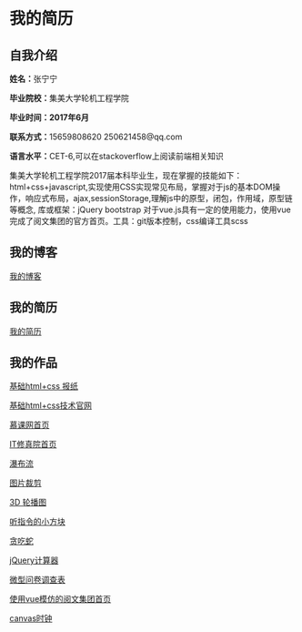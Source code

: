<h1>我的简历</h1>
<h2>自我介绍</h2>
<p><b>姓名：</b>张宁宁</p>
<p><b>毕业院校：</b>集美大学轮机工程学院</p>
<p><b>毕业时间：2017年6月</b></p>
<p><b>联系方式：</b>15659808620       250621458@qq.com</p>
<p><b>语言水平：</b>CET-6,可以在stackoverflow上阅读前端相关知识</p>
<p>集美大学轮机工程学院2017届本科毕业生，现在掌握的技能如下：</br>html+css+javascript,实现使用CSS实现常见布局，掌握对于js的基本DOM操作，响应式布局，ajax,sessionStorage,理解js中的原型，闭包，作用域，原型链等概念, 库或框架：jQuery bootstrap 对于vue.js具有一定的使用能力，使用vue完成了阅文集团的官方首页。工具：git版本控制，css编译工具scss</p>
<h2>我的博客</h2>
<a href="http://www.cnblogs.com/qianduangaoshou/">我的博客</a>
<h2>我的简历</h2>
<a href="https://cdn.rawgit.com/qianduangaoshou/-/65a38a65/resume/index.html">我的简历</a>
<h2>我的作品</h2>
<p><a href="https://cdn.rawgit.com/qianduangaoshou/-/a66736bb/%E6%8A%A5%E7%BA%B8.html">基础html+css 报纸</a></p>
<p><a href="https://cdn.rawgit.com/qianduangaoshou/-/5a33216e/%E6%8A%80%E6%9C%AF%E5%AE%98%E7%BD%91.html">基础html+css技术官网</a></p>
<p><a href="https://cdn.rawgit.com/qianduangaoshou/-/12821341/%E6%85%95%E8%AF%BE%E7%BD%91%E9%A6%96%E9%A1%B5/%E6%85%95%E8%AF%BE%E7%BD%91page.html">慕课网首页</a></p>
<p><a href="https://cdn.rawgit.com/qianduangaoshou/-/ca86c5bb/it%E4%BF%AE%E7%9C%9F%E9%99%A2%E9%A6%96%E9%A1%B5%E7%BC%96%E5%86%99/IT%E4%BF%AE%E7%9C%9F%E9%99%A2%E9%A6%96%E9%A1%B5.html
">IT修真院首页</a></p>
<p><a href="https://cdn.rawgit.com/qianduangaoshou/-/9f8f32b9/%E7%99%BE%E5%BA%A6%E5%89%8D%E7%AB%AF%E6%8A%80%E6%9C%AF%E5%AD%A6%E9%99%A2task/%E7%80%91%E5%B8%83%E6%B5%81%E5%B8%83%E5%B1%80/%E5%9B%BE%E7%89%87%E7%80%91%E5%B8%83%E6%B5%81%E5%B8%83%E5%B1%80.html">瀑布流</a></p>
<p><a href="https://cdn.rawgit.com/qianduangaoshou/-/9f8f32b9/%E7%99%BE%E5%BA%A6%E5%89%8D%E7%AB%AF%E6%8A%80%E6%9C%AF%E5%AD%A6%E9%99%A2task/%E7%9B%B8%E6%A1%86%E4%B9%8B%E6%8B%BC%E5%9B%BE%E5%B8%83%E5%B1%80/%E8%A3%81%E5%89%AA%E5%9B%BE%E7%89%87.html">图片裁剪</a></p>
<p><a href="https://cdn.rawgit.com/qianduangaoshou/-/fe53f846/3D%20%E8%BD%AE%E6%92%AD%E5%9B%BE/3d%E7%9B%B8%E6%A1%86%E6%95%88%E6%9E%9C.html">3D 轮播图</a></p>
<p><a href="https://cdn.rawgit.com/qianduangaoshou/-/56c1fc8e/%E5%90%AC%E6%8C%87%E4%BB%A4%E7%9A%84%E5%B0%8F%E6%96%B9%E5%9D%97/index.html">听指令的小方块</a></p>
<p><a href="https://cdn.rawgit.com/qianduangaoshou/-/56c1fc8e/%E8%B4%AA%E5%90%83%E8%9B%87/index.html">贪吃蛇</a><p>
<p><a href="https://cdn.rawgit.com/qianduangaoshou/-/e821d41f/%E8%AE%A1%E7%AE%97%E5%99%A8/index.html">jQuery计算器</a></p>
<p><a href="https://cdn.rawgit.com/qianduangaoshou/textgit/03437800/index.html">微型问卷调查表</a></p>
<p><a href="https://cdn.rawgit.com/qianduangaoshou/-/f6056eaa/%E9%98%85%E6%96%87%E9%9B%86%E5%9B%A2/index.html">使用vue模仿的阅文集团首页</a></p>
<p><a href="https://cdn.rawgit.com/qianduangaoshou/-/56c1fc8e/canvas%E6%97%B6%E9%92%9F.html">canvas时钟</a></p>
